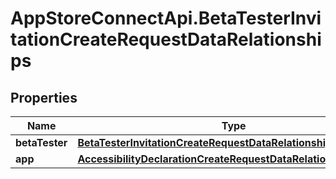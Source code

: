 # AppStoreConnectApi.BetaTesterInvitationCreateRequestDataRelationships

## Properties

Name | Type | Description | Notes
------------ | ------------- | ------------- | -------------
**betaTester** | [**BetaTesterInvitationCreateRequestDataRelationshipsBetaTester**](BetaTesterInvitationCreateRequestDataRelationshipsBetaTester.md) |  | [optional] 
**app** | [**AccessibilityDeclarationCreateRequestDataRelationshipsApp**](AccessibilityDeclarationCreateRequestDataRelationshipsApp.md) |  | 


